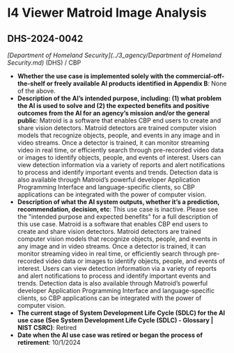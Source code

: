 # I4 Viewer Matroid Image Analysis
## DHS-2024-0042
_[Department of Homeland Security](../3_agency/Department of Homeland Security.md)_ (DHS) / CBP


+ **Whether the use case is implemented solely with the commercial-off-the-shelf or freely available AI products identified in Appendix B**: None of the above.
+ **Description of the AI’s intended purpose, including: (1) what problem the AI is used to solve and (2) the expected benefits and positive outcomes from the AI for an agency’s mission and/or the general public**: Matroid is a software that enables CBP end users to create and share vision detectors. Matroid detectors are trained computer vision models that recognize objects, people, and events in any image and in video streams. Once a detector is trained, it can monitor streaming video in real time, or efficiently search through pre-recorded video data or images to identify objects, people, and events of interest. Users can view detection information via a variety of reports and alert notifications to process and identify important events and trends. Detection data is also available through Matroid’s powerful developer Application Programming Interface and language-specific clients, so CBP applications can be integrated with the power of computer vision.
+ **Description of what the AI system outputs, whether it’s a prediction, recommendation, decision, etc**: This use case is inactive. Please see the "intended purpose and expected benefits" for a full description of this use case.
Matroid is a software that enables CBP end users to create and share vision detectors. Matroid detectors are trained computer vision models that recognize objects, people, and events in any image and in video streams. Once a detector is trained, it can monitor streaming video in real time, or efficiently search through pre-recorded video data or images to identify objects, people, and events of interest. Users can view detection information via a variety of reports and alert notifications to process and identify important events and trends. Detection data is also available through Matroid’s powerful developer Application Programming Interface and language-specific clients, so CBP applications can be integrated with the power of computer vision. 
+ **The current stage of System Development Life Cycle (SDLC) for the AI use case (See System Development Life Cycle (SDLC) - Glossary | NIST CSRC)**: Retired
+ **Date when the AI use case was retired or began the process of retirement**: 10/1/2024